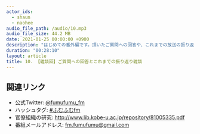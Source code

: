 ```yaml
---
actor_ids:
  - shaun
  - naohee
audio_file_path: /audio/10.mp3
audio_file_size: 44.2 MB
date: 2021-01-25 00:00:00 +0900
description: "はじめての番外編です。頂いたご質問への回答や、これまでの放送の振り返りを行っています"
duration: "00:28:10"
layout: article
title: 10. 【雑談回】ご質問への回答とこれまでの振り返り雑談
---
```


## 関連リンク

- 公式Twitter: [@fumufumu_fm](https://twitter.com/fumufumu_fm)
- ハッシュタグ: [#ふむふむfm](https://twitter.com/hashtag/ふむふむfm?src=hash)
- 官僚組織の研究: http://www.lib.kobe-u.ac.jp/repository/81005335.pdf
- 番組メールアドレス: fm.fumufumu@gmail.com
